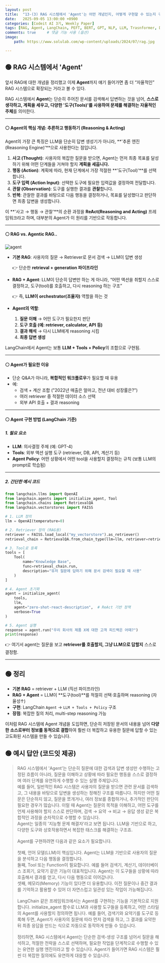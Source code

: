```yaml
---
layout: post
title:  "13-(3) RAG 시스템에서 'Agent'는 어떤 개념인지, 어떻게 구현할 수 있는지 구글 등에서 리서치하여 정리해보세요."
date:   2025-09-05 13:00:00 +0900
categories: [Codeit AI 3기, Weekly Paper]
tags: [RAG, Agent, LangChain, PEFT, BERT, GPT, NLP, LLM, Trasnformer, Deep Learning, AI]
comments: true     # 댓글 기능 사용 (옵션)
image:
    path: https://www.solulab.com/wp-content/uploads/2024/07/rag.jpg

---
```

## 🟢 RAG 시스템에서 'Agent'

앞서 RAG에 대한 개념을 정리했고 이제 **Agent**까지 얘기 들어가면 좀 더 “자율적인” RAG 시스템으로 확장되는 거라고 볼 수 있다.

RAG 시스템에서 **Agent**는 단순히 주어진 문서를 검색해서 답변하는 것을 넘어, **스스로 생각하고, 계획을 세우고, 다양한 '도구(Tools)'를 사용하여 문제를 해결하는 자율적인 주체**를 의미한다.

---

#### ⚪ Agent의 핵심 개념: 추론하고 행동하기 (Reasoning & Acting)

Agent의 가장 큰 특징은 LLM을 단순히 답변 생성기가 아니라, **'추론 엔진(Reasoning Engine)'**으로 사용한다는 점입니다.

1.  **사고 (Thought)**: 사용자의 복잡한 질문을 받으면, Agent는 먼저 최종 목표를 달성하기 위해 어떤 단계들을 거쳐야 할지 **계획을 세웁니다.**
2.  **행동 (Action)**: 계획에 따라, 현재 단계에서 가장 적절한 **'도구(Tool)'**를 선택합니다.
3.  **도구 입력 (Action Input)**: 선택한 도구에 필요한 입력값을 결정하여 전달합니다.
4.  **관찰 (Observation)**: 도구를 실행한 결과를 **관찰**합니다.
5.  **반복**: 관찰한 결과를 바탕으로 다음 행동을 결정하거나, 목표를 달성했다고 판단하면 최종 답변을 생성합니다.

이 **'사고 → 행동 → 관찰'**의 순환 과정을 **ReAct(Reasoning and Acting)** 프레임워크라고 하며, 대부분의 Agent가 이 원리를 기반으로 작동합니다.



---
#### ⚪ RAG vs. Agentic RAG..

![agent](https://miro.medium.com/v2/resize:fit:720/format:webp/0*jwI8dk9XvTzhFd7d.jpg)

* **기본 RAG**:
  사용자의 질문 → Retriever로 문서 검색 → LLM이 답변 생성

  👉 단순한 **retrieval + generation 파이프라인**

* **RAG + Agent**:
  LLM이 단순히 답변만 하는 게 아니라,
  “어떤 액션을 취할지 스스로 결정하고, 도구(tool)를 호출하고, 다시 reasoning 하는 구조”
  
  👉 즉, **LLM이 orchestrator(조율자)** 역할을 하는 것


* **Agent의 역할**:

  1. **질문 이해** → 어떤 도구가 필요한지 판단
  2. **도구 호출 (예: retriever, calculator, API 등)**
  3. **결과 해석** → 다시 LLM에게 reasoning 시킴
  4. **최종 답변 생성**

LangChain에서 Agent는 보통 **LLM + Tools + Policy**의 조합으로 구현됨.

---
#### ⚪ Agent가 필요한 이유

* 단순 Q&A가 아니라, **복합적인 워크플로우**가 필요할 때 유용
* 예:
  * 검색 + 계산 조합 ("2022년 매출은 얼마고, 전년 대비 성장률은?")
  * 여러 retriever 중 적절한 데이터 소스 선택
  * 외부 API 호출 + 결과 reasoning

---



#### ⚪ Agent 구현 방법 (LangChain 기준)

##### 1. **필요 요소**

* **LLM**: 의사결정 주체 (예: GPT-4)
* **Tools**: 외부 액션 실행 도구 (retriever, DB, API, 계산기 등)
* **Agent Policy**: 어떤 상황에서 어떤 tool을 사용할지 결정하는 규칙 (보통 LLM의 prompt로 학습됨)

---

##### 2. **간단한 예시 코드**

```python
from langchain.llms import OpenAI
from langchain.agents import initialize_agent, Tool
from langchain.chains import RetrievalQA
from langchain.vectorstores import FAISS

# 1. LLM 정의
llm = OpenAI(temperature=0)

# 2. Retriever 정의 (RAG용)
retriever = FAISS.load_local("my_vectorstore").as_retriever()
retrieval_chain = RetrievalQA.from_chain_type(llm=llm, retriever=retriever)

# 3. Tool로 등록
tools = [
    Tool(
        name="Knowledge Base",
        func=retrieval_chain.run,
        description="유저 질문에 답하기 위해 문서 검색이 필요할 때 사용"
    )
]

# 4. Agent 초기화
agent = initialize_agent(
    tools,
    llm,
    agent="zero-shot-react-description",  # ReAct 기반 정책
    verbose=True
)

# 5. Agent 실행
response = agent.run("우리 회사의 제품 X에 대한 고객 피드백은 어때?")
print(response)
```

👉 여기서 agent는 질문을 보고 **retriever를 호출할지, 그냥 LLM으로 답할지** 스스로 결정함.

---


## 🟢 정리

* **기본 RAG** = retriever + LLM (직선 파이프라인)
* **RAG + Agent** = LLM이 \*\*도구(tool)\*\*를 적절히 선택·호출하며 reasoning (자율성↑)
* **구현**: LangChain `Agent` → `LLM + Tools + Policy` 구조
* **장점**: 복잡한 질의 처리, multi-step reasoning 가능


이처럼 RAG 시스템에 Agent 개념을 도입하면, 단순히 저장된 문서의 내용을 넘어 **다양한 소스로부터 정보를 동적으로 결합**하여 훨씬 더 복잡하고 유용한 질문에 답할 수 있는 고도화된 시스템을 만들 수 있습니다.



## 🟢 예시 답안 (코드잇 제공)


>RAG 시스템에서 'Agent'는 단순히 질문에 대한 검색과 답변 생성만 수행하는 고정된 흐름이 아니라, 질문을 이해하고 상황에 따라 필요한 행동을 스스로 결정하며 여러 단계를 유연하게 수행할 수 있는 실행 주체입니다.<br>예를 들어, 일반적인 RAG 시스템은 사용자의 질문을 받으면 관련 문서를 검색하고, 그 내용을 바탕으로 답변을 생성하는 정해진 구조를 따릅니다. 하지만 어떤 질문은 단순하지 않고, 질문을 쪼개거나, 여러 정보를 종합하거나, 추가적인 판단이 필요한 경우가 많습니다. 이럴 때 Agent는 질문의 목적을 이해하고, 어떤 도구를 언제 사용해야 할지 스스로 판단하며, 검색 → 요약 → 비교 → 응답 생성 같은 복합적인 과정을 순차적으로 수행할 수 있습니다.<br>Agent는 일종의 '지능형 문제 해결자'라고 보면 됩니다. LLM을 기반으로 하고, 다양한 도구와 상호작용하면서 복잡한 태스크를 해결하는 구조죠.<br><br>Agent를 구현하려면 다음과 같은 요소가 필요합니다.<br><br>첫째, 언어 모델(LLM)이 핵심입니다. Agent는 LLM을 기반으로 사용자의 질문을 분석하고 다음 행동을 결정합니다.<br>둘째, Tool 또는 Function이 필요합니다. 예를 들어 검색기, 계산기, 데이터베이스 조회기, 요약기 같은 기능이 대표적입니다. Agent는 이 도구들을 상황에 따라 호출해서 결과를 얻고, 다시 다음 행동으로 이어갑니다.<br>셋째, 메모리(Memory) 기능이 있다면 더 유용합니다. 이전 질문이나 중간 결과를 기억하고 활용할 수 있어 더 자연스럽고 일관성 있는 작업이 가능해집니다.<br><br>LangChain 같은 프레임워크에서는 Agent를 구현하는 기능을 기본적으로 지원합니다. initialize_agent 함수로 LLM과 사용할 도구들을 등록하고, 어떤 스타일의 Agent를 사용할지 정의하면 됩니다. 예를 들어, 검색기와 요약기를 도구로 등록해 두면, Agent가 사용자의 질문에 따라 먼저 검색을 하고, 그 결과를 요약한 뒤 최종 응답을 만드는 식으로 자동으로 동작하게 만들 수 있습니다.<br><br>정리하면, RAG 시스템에서 Agent는 단순한 검색-생성 구조를 넘어서 질문을 해석하고, 적절한 전략을 스스로 선택하며, 필요한 작업을 단계적으로 수행할 수 있는 유연한 실행 엔진이라고 할 수 있습니다. Agent가 들어가면 RAG 시스템은 훨씬 더 복잡한 질의에도 유연하게 대응할 수 있습니다.